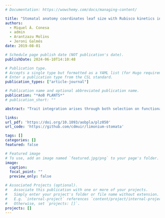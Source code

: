 ```yaml
---
# Documentation: https://wowchemy.com/docs/managing-content/

title: "Stomatal anatomy coordinates leaf size with Rubisco kinetics in the Balearic Limonium"
authors: 
  - Miquel À. Conesa
  - admin
  - Arantzazu Molins
  - Jeroni Galmés
date: 2019-08-01

# Schedule page publish date (NOT publication's date).
publishDate: 2024-06-10T14:10:48

# Publication type.
# Accepts a single type but formatted as a YAML list (for Hugo requirements).
# Enter a publication type from the CSL standard.
publication_types: ["article-journal"]

# Publication name and optional abbreviated publication name.
publication: "*AoB PLANTS*"
# publication_short: ""

abstract: "Trait integration arises through both selection on functional coordination and shared developmental pathways. Different anatomical components must both work well and develop together to generate individuals with the appropriate physiology to survive and reproduce in their environment. In this study, we used a common garden experiment and Bayesian multilevel models to test whether stomatal anatomy coordinates leaf gas exchange, Rubisco kinetics, and leaf size across 10 closely related species of Limonium from the Balearic Islands. The results indicate that the anatomical determinants of maximum stomatal conductance, stomatal density and size, were functionally coordinated with Rubisco kinetics – species whose stomatal anatomy was correlated with low stomatal conductance have evolved Rubisco enzymes better adapted to low operational chloroplastic CO2 concentrations. Lower stomatal density was associated with greater leaf size, which can be explained by a greater proportion of pavement cells in large-leaved species. These results suggest that both selection for functional coordination (stomata and Rubisco kinetics) and shared development pathways (stomatal density and leaf area) likely shape patterns of trait integration between species."

links:
url_pdf: 'https://doi.org/10.1093/aobpla/plz050'
url_code: 'https://github.com/cdmuir/limonium-stomata'

tags: []
categories: []
featured: false

# Featured image
# To use, add an image named `featured.jpg/png` to your page's folder. 
image:
  caption: 
  focal_point: ""
  preview_only: false

# Associated Projects (optional).
#   Associate this publication with one or more of your projects.
#   Simply enter your project's folder or file name without extension.
#   E.g. `internal-project` references `content/project/internal-project/index.md`.
#   Otherwise, set `projects: []`.
projects: []
---
```

